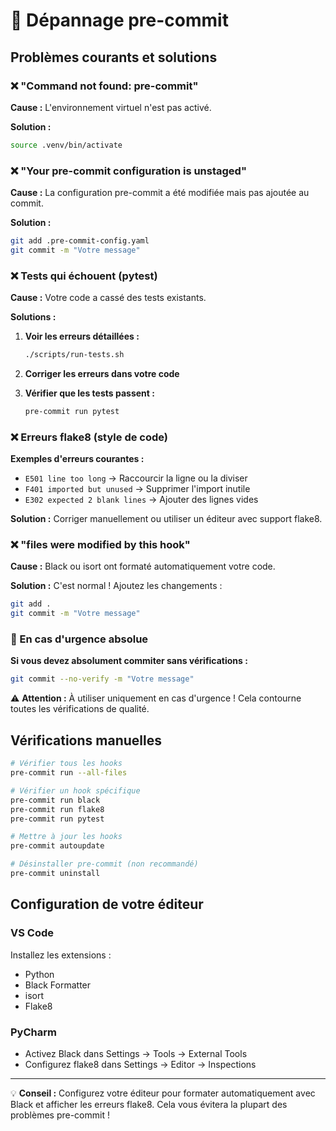 # 🔧 Dépannage pre-commit

## Problèmes courants et solutions

### ❌ "Command not found: pre-commit"

**Cause :** L'environnement virtuel n'est pas activé.

**Solution :**
```bash
source .venv/bin/activate
```

### ❌ "Your pre-commit configuration is unstaged"

**Cause :** La configuration pre-commit a été modifiée mais pas ajoutée au commit.

**Solution :**
```bash
git add .pre-commit-config.yaml
git commit -m "Votre message"
```

### ❌ Tests qui échouent (pytest)

**Cause :** Votre code a cassé des tests existants.

**Solutions :**
1. **Voir les erreurs détaillées :**
   ```bash
   ./scripts/run-tests.sh
   ```

2. **Corriger les erreurs dans votre code**

3. **Vérifier que les tests passent :**
   ```bash
   pre-commit run pytest
   ```

### ❌ Erreurs flake8 (style de code)

**Exemples d'erreurs courantes :**
- `E501 line too long` → Raccourcir la ligne ou la diviser
- `F401 imported but unused` → Supprimer l'import inutile
- `E302 expected 2 blank lines` → Ajouter des lignes vides

**Solution :** Corriger manuellement ou utiliser un éditeur avec support flake8.

### ❌ "files were modified by this hook"

**Cause :** Black ou isort ont formaté automatiquement votre code.

**Solution :** C'est normal ! Ajoutez les changements :
```bash
git add .
git commit -m "Votre message"
```

### 🚨 En cas d'urgence absolue

**Si vous devez absolument commiter sans vérifications :**
```bash
git commit --no-verify -m "Votre message"
```

⚠️ **Attention :** À utiliser uniquement en cas d'urgence ! Cela contourne toutes les vérifications de qualité.

## Vérifications manuelles

```bash
# Vérifier tous les hooks
pre-commit run --all-files

# Vérifier un hook spécifique
pre-commit run black
pre-commit run flake8
pre-commit run pytest

# Mettre à jour les hooks
pre-commit autoupdate

# Désinstaller pre-commit (non recommandé)
pre-commit uninstall
```

## Configuration de votre éditeur

### VS Code
Installez les extensions :
- Python
- Black Formatter
- isort
- Flake8

### PyCharm
- Activez Black dans Settings → Tools → External Tools
- Configurez flake8 dans Settings → Editor → Inspections

---

💡 **Conseil :** Configurez votre éditeur pour formater automatiquement avec Black et afficher les erreurs flake8. Cela vous évitera la plupart des problèmes pre-commit !
